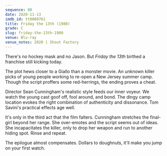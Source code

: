 ```yaml
---
sequence: 80
date: 2020-11-13
imdb_id: tt0080761
title: Friday the 13th (1980)
grade: C
slug: friday-the-13th-1980
venue: Blu-ray
venue_notes: 2020 | Shout Factory
---
```


There's no hockey mask and no Jason. But _Friday the 13th_ birthed a franchise still kicking today.

<!-- end -->

The plot hews closer to a Giallo than a monster movie. An unknown killer picks of young people working to re-open a New Jersey summer camp. Though the script proffers some red-herrings, the ending proves a cheat.

Director Sean Cunningham's realistic style feeds our inner voyeur. We watch the young cast goof off, fool around, and bond. The dingy camp location evokes the right combination of authenticity and dissonance. Tom Savini's practical effects age well.

It's only in the third act that the film falters. Cunningham stretches the final-girl beyond her range. She over-emotes and the script seems out of ideas. She incapacitates the killer, only to drop her weapon and run to another hiding spot. Rinse and repeat.

The epilogue almost compensates. Dollars to doughnuts, it'll make you jump on your first watch.

